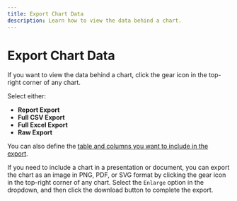 ```yaml
---
title: Export Chart Data
description: Learn how to view the data behind a chart.
---
```

# Export Chart Data

If you want to view the data behind a chart, click the gear icon in the top-right corner of any chart.

Select either:

- **Report Export**
- **Full CSV Export**
- **Full Excel Export**
- **Raw Export**

You can also define the [table and columns you want to include in the export](../../tutorials/export-raw-data.md).

If you need to include a chart in a presentation or document, you can export the chart as an image in PNG, PDF, or SVG format by clicking the gear icon in the top-right corner of any chart. Select the `Enlarge` option in the dropdown, and then click the download button to complete the export.
